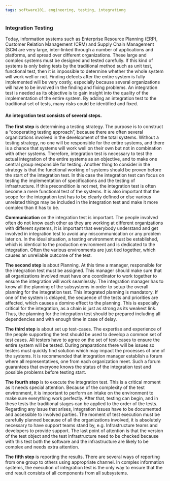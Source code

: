 ```yaml
---
tags: software101, engineering, testing, integrationg
---
```

### Integration Testing
Today, information systems such as Enterprise Resource Planning (ERP), Customer Relation Management (CRM) and Supply Chain Management (SCM are very large, inter-linked through a number of applications and platforms, and spread over different organizations. These large and complex systems must be designed and tested carefully. If this kind of systems is only being tests by the traditional method such as unit test, functional test, then it is impossible to determine whether the whole system will work well or not. Finding defects after the entire system is fully implemented will be very costly, especially because several organizations will have to be involved in the finding and fixing problems. An integration test is needed as its objective is to gain insight into the quality of the implementation of the entire system. By adding an integration test to the traditional set of tests, many risks could be identified and fixed.

#### An integration test consists of several steps. 
**The first step** is determining a testing strategy. The purpose is to construct a “cooperating testing approach”, because there are often several organizations involved in the development of the total systems. Without a testing strategy, no one will be responsible for the entire systems, and there is a chance that systems will work well on their own but not in combination with other systems. Therefore, integration test is necessary to test the actual integration of the entire systems as an objective, and to make one central group responsible for testing. Another thing to consider in the strategy is that the functional working of systems should be proven before the start of the integration test. In this case the integration test can focus on testing the implementation of specifications and the testing of infrastructure. If this precondition is not met, the integration test is often become a mere functional test of the systems. It is also important that the scope for the integration test has to be clearly defined or else various unrelated things may be included in the integration test and make it more complex than it has to be.

**Communication** on the integration test is important. The people involved often do not know each other as they are working at different organizations with different systems, It is important that everybody understand and get involved in integration test to avoid any miscommunication or any problem later on. In the ideal situation, a testing environment must be established, which is identical to the production environment and is dedicated to the integration. Often the various environments are just tied together, which causes an unreliable outcome of the test.

**The second step** is about Planning. At this time a manager, responsible for the integration test must be assigned. This manager should make sure that all organizations involved must have one coordinator to work together to ensure the integration will work seamlessly. The integration manager has to know all the planning of the subsystems in order to setup the overall planning for the integration test. This integrated planning is mandatory. If one of the system is delayed, the sequence of the tests and priorities are affected, which causes a domino effect to the planning. This is especially critical for the integration, as a chain is just as strong as its weakest link. Thus, the planning for the integration test should be prepared including all dependencies and with enough time in case of delay.

**The third step** is about set up test-cases. The expertise and experience of the people supporting the test should be used to develop a common set of test cases. All testers have to agree on the set of test-cases to ensure the entire system will be tested. During preparations there will be issues so testers must quickly find solution which may impact the processes of one of the systems. It is recommended that integration manager establish a forum where all representatives, one from each organization meet. Such a forum guarantees that everyone knows the status of the integration test and possible problems before testing start.

**The fourth step** is to execute the integration test. This is a critical moment as it needs special attention. Because of the complexity of the test environment, it is important to perform an intake on the environment to make sure everything work perfectly. After that, testing can begin, and in these tests the traditional stages can be applied to the order of the tests. Regarding any issue that arises, integration issues have to be documented and accessible to involved parties. The moment of test execution must be carefully planned because of all the organizations involved, it is absolutely necessary to have support teams stand by, e.g. Infrastructure teams and developers to provide support. The last point of attention is that the version of the test object and the test infrastructure need to be checked because with this test both the software and the infrastructure are likely to be complex and needs extra attention.

**The fifth step** is reporting the results. There are several ways of reporting from one group to others using appropriate channel. In complex information systems, the execution of integration test is the only way to ensure that the end result consists of all components from all subsystems.